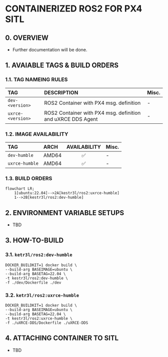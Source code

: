 # CONTAINERIZED ROS2 FOR PX4 SITL

## 0. OVERVIEW

- Further documentation will be done.

## 1. AVAIABLE TAGS & BUILD ORDERS

### 1.1. TAG NAMEING RULES

|TAG|DESCRIPTION|Misc.|
|:-|:-|:-|
|`dev-<version>`|ROS2 Container with PX4 msg. definition|-|
|`uxrce-<version>`|ROS2 Container with PX4 msg. definition and uXRCE DDS Agent|-|

### 1.2. IMAGE AVAILABILITY

|TAG|ARCH|AVAILABILITY|Misc.|
|:-|:-|:-:|:-|
|`dev-humble`|AMD64|✅|-|
|`uxrce-humble`|AMD64|✅|-|

### 1.3. BUILD ORDERS

```mermaid
flowchart LR;
    1[ubuntu:22.04]-->2A[kestr3l/ros2:uxrce-humble]
    1-->2B[kestr3l/ros2:dev-humble]
```

## 2. ENVIRONMENT VARIABLE SETUPS

- TBD

## 3. HOW-TO-BUILD

### 3.1. `ketr3l/ros2:dev-humble`

```shell
DOCKER_BUILDKIT=1 docker build \
--build-arg BASEIMAGE=ubuntu \
--build-arg BASETAG=22.04 \
-t kestr3l/ros2:dev-humble \
-f ./dev/Dockerfile ./dev
```

### 3.2. `ketr3l/ros2:uxrce-humble`

```shell
DOCKER_BUILDKIT=1 docker build \
--build-arg BASEIMAGE=ubuntu \
--build-arg BASETAG=22.04 \
-t kestr3l/ros2:uxrce-humble \
-f ./uXRCE-DDS/Dockerfile ./uXRCE-DDS
```

## 4. ATTACHING CONTAINER TO SITL

- TBD